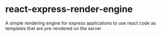 # react-express-render-engine
A simple rendering engine for express applications to use react code as templates that are pre-rendered on the server
